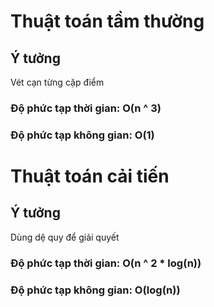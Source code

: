 # Thuật toán tầm thường
## Ý tưởng
Vét cạn từng cặp điểm
### Độ phức tạp thời gian: O(n ^ 3)
### Độ phức tạp không gian: O(1)

# Thuật toán cải tiến
## Ý tưởng
Dùng dệ quy để giải quyết

### Độ phức tạp thời gian: O(n ^ 2 * log(n))
### Độ phức tạp không gian: O(log(n))
